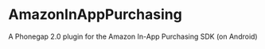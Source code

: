 AmazonInAppPurchasing
=====================

A Phonegap 2.0 plugin for the Amazon In-App Purchasing SDK (on Android)